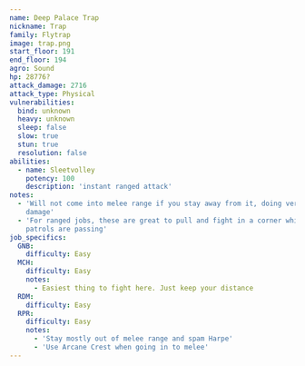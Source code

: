 ```yaml
---
name: Deep Palace Trap
nickname: Trap
family: Flytrap
image: trap.png
start_floor: 191
end_floor: 194
agro: Sound
hp: 28776?
attack_damage: 2716
attack_type: Physical
vulnerabilities:
  bind: unknown
  heavy: unknown
  sleep: false
  slow: true
  stun: true
  resolution: false
abilities:
  - name: Sleetvolley
    potency: 100
    description: 'instant ranged attack'
notes:
  - 'Will not come into melee range if you stay away from it, doing very little
    damage'
  - 'For ranged jobs, these are great to pull and fight in a corner while
    patrols are passing'
job_specifics:
  GNB:
    difficulty: Easy
  MCH:
    difficulty: Easy
    notes:
      - Easiest thing to fight here. Just keep your distance
  RDM:
    difficulty: Easy
  RPR:
    difficulty: Easy
    notes:
      - 'Stay mostly out of melee range and spam Harpe'
      - 'Use Arcane Crest when going in to melee'
---
```

